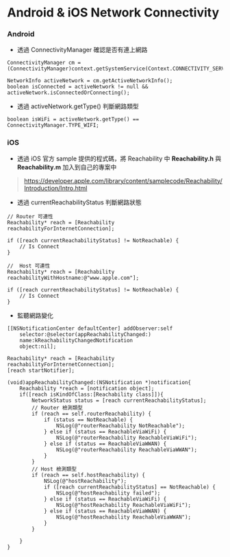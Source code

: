 # Android & iOS Network Connectivity

### Android

* 透過 ConnectivityManager 確認是否有連上網路

```
ConnectivityManager cm = (ConnectivityManager)context.getSystemService(Context.CONNECTIVITY_SERVICE);

NetworkInfo activeNetwork = cm.getActiveNetworkInfo();
boolean isConnected = activeNetwork != null && activeNetwork.isConnectedOrConnecting();

```

* 透過 activeNetwork.getType() 判斷網路類型

```
boolean isWiFi = activeNetwork.getType() == ConnectivityManager.TYPE_WIFI;
```

### iOS

* 透過 iOS 官方 sample 提供的程式碼，將 Reachability 中 **Reachability.h** 與 **Reachability.m** 加入到自己的專案中

> https://developer.apple.com/library/content/samplecode/Reachability/Introduction/Intro.html

* 透過 currentReachabilityStatus 判斷網路狀態

```
// Router 可連性
Reachability* reach = [Reachability reachabilityForInternetConnection];

if ([reach currentReachabilityStatus] != NotReachable) {
    // Is Connect
}
```

```
//  Host 可連性
Reachability* reach = [Reachability reachabilityWithHostname:@"www.apple.com"];

if ([reach currentReachabilityStatus] != NotReachable) {
    // Is Connect
}
```

* 監聽網路變化

```
[[NSNotificationCenter defaultCenter] addObserver:self
    selector:@selector(appReachabilityChanged:)
    name:kReachabilityChangedNotification
    object:nil];
    
Reachability* reach = [Reachability reachabilityForInternetConnection];
[reach startNotifier];
```

```
(void)appReachabilityChanged:(NSNotification *)notification{
    Reachability *reach = [notification object];
    if([reach isKindOfClass:[Reachability class]]){
        NetworkStatus status = [reach currentReachabilityStatus];
        // Router 檢測類型
        if (reach == self.routerReachability) {
            if (status == NotReachable) {
                NSLog(@"routerReachability NotReachable");
            } else if (status == ReachableViaWiFi) {
                NSLog(@"routerReachability ReachableViaWiFi");
            } else if (status == ReachableViaWWAN) {
                NSLog(@"routerReachability ReachableViaWWAN");
            }
        }
        // Host 檢測類型
        if (reach == self.hostReachability) {
            NSLog(@"hostReachability");
            if ([reach currentReachabilityStatus] == NotReachable) {
                NSLog(@"hostReachability failed");
            } else if (status == ReachableViaWiFi) {
                NSLog(@"hostReachability ReachableViaWiFi");
            } else if (status == ReachableViaWWAN) {
                NSLog(@"hostReachability ReachableViaWWAN");
            }
        }
        
    }
}
```
